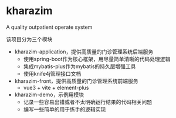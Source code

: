 # kharazim

A quality outpatient operate system

该项目分为三个模块

* kharazim-application，提供高质量的门诊管理系统后端服务
    * 使用spring-boot作为核心框架，用尽量简单清晰的代码处理逻辑
    * 集成mybatis-plus作为mybatis的持久层增强工具
    * 使用knife4j管理接口文档
* kharazim-front，提供高质量的门诊管理系统前端服务
    * vue3 + vite + element-plus
* kharazim-demo，示例用模块
    * 记录一些容易出错或者不太明确运行结果的代码相关问题
    * 编写一些简单的用于练手的逻辑实现
